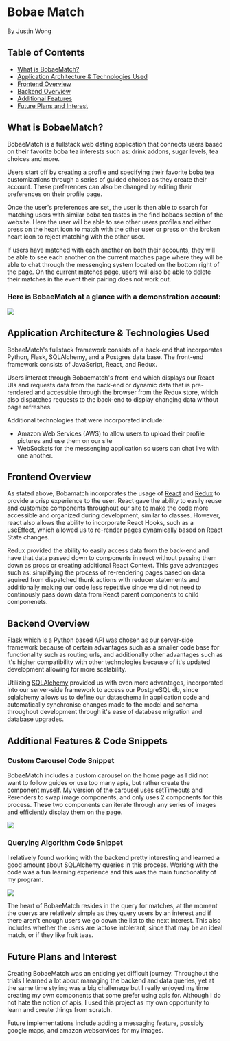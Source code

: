 # Bobae Match

By Justin Wong

## Table of Contents
* [What is BobaeMatch?](#what)
* [Application Architecture & Technologies Used](#tech)
* [Frontend Overview](#front)
* [Backend Overview](#back)
* [Additional Features](#additional)
* [Future Plans and Interest](#future)

## <a name="what"></a>What is BobaeMatch?

BobaeMatch is a fullstack web dating application that connects users based on their favorite boba tea interests such as: drink addons, sugar levels, tea choices and more. 

Users start off by creating a profile and specifying their favorite boba tea customizations through a series of guided choices as they create their account. These preferences can also be changed by editing their preferences on their profile page.

Once the user's preferences are set, the user is then able to search for matching users with similar boba tea tastes in the find bobaes section of the website. Here the user will be able to see other users profiles and either press on the heart icon to match with the other user or press on the broken heart icon to reject matching with the other user.

If users have matched with each another on both their accounts, they will be able to see each another on the current matches page where they will be able to chat through the messenging system located on the bottom right of the page. On the current matches page, users will also be able to delete their matches in the event their pairing does not work out.

### Here is BobaeMatch at a glance with a demonstration account:
![](https://github.com/Sirpeter89/MatchMyBoba/blob/main/front-gif.gif)

## <a name="tech"></a>Application Architecture & Technologies Used

BobaeMatch's fullstack framework consists of a back-end that incorporates Python, Flask, SQLAlchemy, and a Postgres data base. The front-end framework consists of JavaScript, React, and Redux. 

Users interact through Bobaematch's front-end which displays our React UIs and requests data from the back-end or dynamic data that is pre-rendered and accessible through the browser from the Redux store, which also dispatches requests to the back-end to display changing data without page refreshes.

Additional technologies that were incorporated include: 
* Amazon Web Services (AWS) to allow users to upload their profile pictures and use them on our site
* WebSockets for the messenging application so users can chat live with one another.

## <a name="front"></a>Frontend Overview

As stated above, Bobamatch incorporates the usage of <a href="https://reactjs.org/">React</a> and <a href="https://redux.js.org/">Redux</a> to provide a crisp experience to the user. React gave the ability to easily reuse and customize components throughout our site to make the code more accessible and organized during development, similar to classes. However, react also allows the ability to incorporate React Hooks, such as a useEffect, which allowed us to re-render pages dynamically based on React State changes.

Redux provided the ability to easily access data from the back-end and have that data passed down to components in react without passing them down as props or creating additional React Context. This gave advantages such as: simplifying the process of re-rendering pages based on data aquired from dispatched thunk actions with reducer statements and additionally making our code less repetitive since we did not need to continously pass down data from React parent components to child componenets. 

## <a name="back"></a>Backend Overview

<a href="https://en.wikipedia.org/wiki/Flask_(web_framework)">Flask</a> which is a Python based API was chosen as our server-side framework because of certain advantages such as a smaller code base for functionality such as routing urls, and additionally other advantages such as it's higher compatibility with other technologies because of it's updated development allowing for more scalability.

Utilizing <a href="https://www.sqlalchemy.org/">SQLAlchemy</a> provided us with even more advantages, incorporated into our server-side framework to access our PostgreSQL db, since sqlalchemy allows us to define our dataschema in application code and automatically synchronise changes made to the model and schema throughout development through it's ease of database migration and database upgrades.

## <a name="additional"></a>Additional Features & Code Snippets

### Custom Carousel Code Snippet
BobaeMatch includes a custom carousel on the home page as I did not want to follow guides or use too many apis, but rather create the component myself. My version of the carousel uses setTimeouts and Rerenders to swap image components, and only uses 2 components for this process. These two components can iterate through any series of images and efficiently display them on the page.

![](https://github.com/Sirpeter89/MatchMyBoba/blob/main/customcourasel.PNG)

### Querying Algorithm Code Snippet
I relatively found working with the backend pretty interesting and learned a good amount about SQLAlchemy queries in this process. Working with the code was a fun learning experience and this was the main functionality of my program.

![](https://github.com/Sirpeter89/MatchMyBoba/blob/main/queryexample.PNG)

The heart of BobaeMatch resides in the query for matches, at the moment the querys are relatively simple as they query users by an interest and if there aren't enough users we go down the list to the next interest. This also includes whether the users are lactose intolerant, since that may be an ideal match, or if they like fruit teas.

## <a name="future"></a>Future Plans and Interest
Creating BobaeMatch was an enticing yet difficult journey. Throughout the trials I learned a lot about managing the backend and data queries, yet at the same time styling was a big challenege but I really enjoyed my time creating my own components that some prefer using apis for. Although I do not hate the notion of apis, I used this project as my own opportunity to learn and create things from scratch.

Future implementations include adding a messaging feature, possibly google maps, and amazon webservices for my images.
